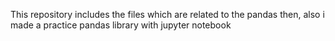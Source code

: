 This repository includes the files which are related to the pandas then, also i made a practice pandas library with jupyter notebook
